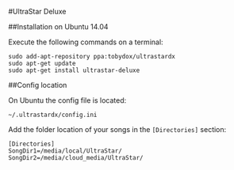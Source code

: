 #UltraStar Deluxe

##Installation on Ubuntu 14.04

Execute the following commands on a terminal:
```
sudo add-apt-repository ppa:tobydox/ultrastardx 
sudo apt-get update 
sudo apt-get install ultrastar-deluxe 
```

##Config location

On Ubuntu the config file is located:
```
~/.ultrastardx/config.ini
```

Add the folder location of your songs in the `[Directories]` section:
```
[Directories]
SongDir1=/media/local/UltraStar/
SongDir2=/media/cloud_media/UltraStar/
```

